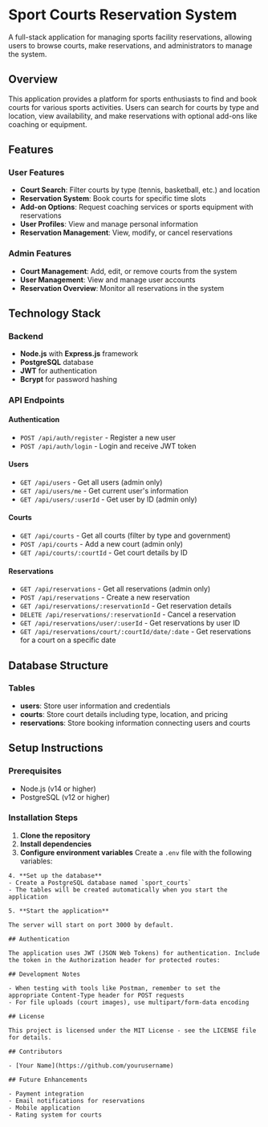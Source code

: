 # Sport Courts Reservation System

A full-stack application for managing sports facility reservations, allowing users to browse courts, make reservations, and administrators to manage the system.

## Overview

This application provides a platform for sports enthusiasts to find and book courts for various sports activities. Users can search for courts by type and location, view availability, and make reservations with optional add-ons like coaching or equipment.

## Features

### User Features

- **Court Search**: Filter courts by type (tennis, basketball, etc.) and location
- **Reservation System**: Book courts for specific time slots
- **Add-on Options**: Request coaching services or sports equipment with reservations
- **User Profiles**: View and manage personal information
- **Reservation Management**: View, modify, or cancel reservations

### Admin Features

- **Court Management**: Add, edit, or remove courts from the system
- **User Management**: View and manage user accounts
- **Reservation Overview**: Monitor all reservations in the system

## Technology Stack

### Backend

- **Node.js** with **Express.js** framework
- **PostgreSQL** database
- **JWT** for authentication
- **Bcrypt** for password hashing

### API Endpoints

#### Authentication

- `POST /api/auth/register` - Register a new user
- `POST /api/auth/login` - Login and receive JWT token

#### Users

- `GET /api/users` - Get all users (admin only)
- `GET /api/users/me` - Get current user's information
- `GET /api/users/:userId` - Get user by ID (admin only)

#### Courts

- `GET /api/courts` - Get all courts (filter by type and government)
- `POST /api/courts` - Add a new court (admin only)
- `GET /api/courts/:courtId` - Get court details by ID

#### Reservations

- `GET /api/reservations` - Get all reservations (admin only)
- `POST /api/reservations` - Create a new reservation
- `GET /api/reservations/:reservationId` - Get reservation details
- `DELETE /api/reservations/:reservationId` - Cancel a reservation
- `GET /api/reservations/user/:userId` - Get reservations by user ID
- `GET /api/reservations/court/:courtId/date/:date` - Get reservations for a court on a specific date

## Database Structure

### Tables

- **users**: Store user information and credentials
- **courts**: Store court details including type, location, and pricing
- **reservations**: Store booking information connecting users and courts

## Setup Instructions

### Prerequisites

- Node.js (v14 or higher)
- PostgreSQL (v12 or higher)

### Installation Steps

1. **Clone the repository**
2. **Install dependencies**
3. **Configure environment variables**
   Create a `.env` file with the following variables:

```
4. **Set up the database**
- Create a PostgreSQL database named `sport_courts`
- The tables will be created automatically when you start the application

5. **Start the application**

The server will start on port 3000 by default.

## Authentication

The application uses JWT (JSON Web Tokens) for authentication. Include the token in the Authorization header for protected routes:

## Development Notes

- When testing with tools like Postman, remember to set the appropriate Content-Type header for POST requests
- For file uploads (court images), use multipart/form-data encoding

## License

This project is licensed under the MIT License - see the LICENSE file for details.

## Contributors

- [Your Name](https://github.com/yourusername)

## Future Enhancements

- Payment integration
- Email notifications for reservations
- Mobile application
- Rating system for courts
```